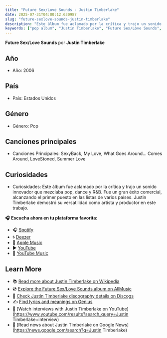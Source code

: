 ```yaml
---
title: "Future Sex/Love Sounds - Justin Timberlake"
date: 2025-07-31T04:00:12.630987
slug: "future-sexlove-sounds-justin-timberlake"
description: "Este álbum fue aclamado por la crítica y trajo un sonido innovador que mezclaba pop, dance y R&B."
keywords: ["pop album", "Justin Timberlake", "Future Sex/Love Sounds", "music"]
---
```


**Future Sex/Love Sounds** por **Justin Timberlake**
## Año
- Año: 2006
## País
- País: Estados Unidos
## Género
- Género: Pop
## Canciones principales
- Canciones Principales: SexyBack, My Love, What Goes Around... Comes Around, LoveStoned, Summer Love
## Curiosidades
- Curiosidades: Este álbum fue aclamado por la crítica y trajo un sonido innovador que mezclaba pop, dance y R&B. Fue un gran éxito comercial, alcanzando el primer puesto en las listas de varios países. Justin Timberlake demostró su versatilidad como artista y productor en este trabajo.



**🎧 Escucha ahora en tu plataforma favorita:**

- 🎧 [Spotify](https://open.spotify.com/search/Future%20Sex/Love%20Sounds%20Justin%20Timberlake)
- 🌀 [Deezer](https://www.deezer.com/search/Future%20Sex/Love%20Sounds%20Justin%20Timberlake)
- 🍎 [Apple Music](https://music.apple.com/search?term=Future%20Sex/Love%20Sounds%20Justin%20Timberlake)
- ▶️ [YouTube](https://www.youtube.com/results?search_query=Future%20Sex/Love%20Sounds%20Justin%20Timberlake)
- 🎵 [YouTube Music](https://music.youtube.com/search?q=Future%20Sex/Love%20Sounds%20Justin%20Timberlake)

## Learn More

- 📚 [Read more about Justin Timberlake on Wikipedia](https://en.wikipedia.org/wiki/Justin+Timberlake)
- 💿 [Explore the Future Sex/Love Sounds album on AllMusic](https://www.allmusic.com/search/albums/Future+Sex%2FLove+Sounds)
- 📀 [Check Justin Timberlake discography details on Discogs](https://www.discogs.com/search/?q=Future+Sex%2FLove+Sounds+Justin+Timberlake&type=all)
- ✍️ [Find lyrics and meanings on Genius](https://genius.com/search?q=Future+Sex%2FLove+Sounds%20Justin+Timberlake)
- 🎤 [Watch interviews with Justin Timberlake on YouTube](https://www.youtube.com/results?search_query=Justin Timberlake+interview)
- 📰 [Read news about Justin Timberlake on Google News](https://news.google.com/search?q=Justin Timberlake)